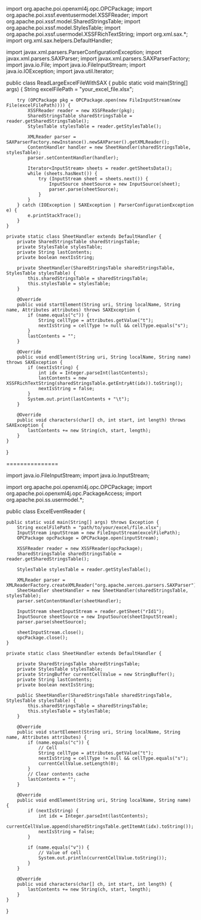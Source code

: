 import org.apache.poi.openxml4j.opc.OPCPackage;
import org.apache.poi.xssf.eventusermodel.XSSFReader;
import org.apache.poi.xssf.model.SharedStringsTable;
import org.apache.poi.xssf.model.StylesTable;
import org.apache.poi.xssf.usermodel.XSSFRichTextString;
import org.xml.sax.*;
import org.xml.sax.helpers.DefaultHandler;

import javax.xml.parsers.ParserConfigurationException;
import javax.xml.parsers.SAXParser;
import javax.xml.parsers.SAXParserFactory;
import java.io.File;
import java.io.FileInputStream;
import java.io.IOException;
import java.util.Iterator;

public class ReadLargeExcelFileWithSAX {
    public static void main(String[] args) {
        String excelFilePath = "your_excel_file.xlsx";

        try (OPCPackage pkg = OPCPackage.open(new FileInputStream(new File(excelFilePath)))) {
            XSSFReader reader = new XSSFReader(pkg);
            SharedStringsTable sharedStringsTable = reader.getSharedStringsTable();
            StylesTable stylesTable = reader.getStylesTable();

            XMLReader parser = SAXParserFactory.newInstance().newSAXParser().getXMLReader();
            ContentHandler handler = new SheetHandler(sharedStringsTable, stylesTable);
            parser.setContentHandler(handler);

            Iterator<InputStream> sheets = reader.getSheetsData();
            while (sheets.hasNext()) {
                try (InputStream sheet = sheets.next()) {
                    InputSource sheetSource = new InputSource(sheet);
                    parser.parse(sheetSource);
                }
            }
        } catch (IOException | SAXException | ParserConfigurationException e) {
            e.printStackTrace();
        }
    }

    private static class SheetHandler extends DefaultHandler {
        private SharedStringsTable sharedStringsTable;
        private StylesTable stylesTable;
        private String lastContents;
        private boolean nextIsString;

        private SheetHandler(SharedStringsTable sharedStringsTable, StylesTable stylesTable) {
            this.sharedStringsTable = sharedStringsTable;
            this.stylesTable = stylesTable;
        }

        @Override
        public void startElement(String uri, String localName, String name, Attributes attributes) throws SAXException {
            if (name.equals("c")) {
                String cellType = attributes.getValue("t");
                nextIsString = cellType != null && cellType.equals("s");
            }
            lastContents = "";
        }

        @Override
        public void endElement(String uri, String localName, String name) throws SAXException {
            if (nextIsString) {
                int idx = Integer.parseInt(lastContents);
                lastContents = new XSSFRichTextString(sharedStringsTable.getEntryAt(idx)).toString();
                nextIsString = false;
            }
            System.out.print(lastContents + "\t");
        }

        @Override
        public void characters(char[] ch, int start, int length) throws SAXException {
            lastContents += new String(ch, start, length);
        }
    }
}




===============


import java.io.FileInputStream;
import java.io.InputStream;

import org.apache.poi.openxml4j.opc.OPCPackage;
import org.apache.poi.openxml4j.opc.PackageAccess;
import org.apache.poi.ss.usermodel.*;

public class ExcelEventReader {

    public static void main(String[] args) throws Exception {
        String excelFilePath = "path/to/your/excel/file.xlsx";
        InputStream inputStream = new FileInputStream(excelFilePath);
        OPCPackage opcPackage = OPCPackage.open(inputStream);

        XSSFReader reader = new XSSFReader(opcPackage);
        SharedStringsTable sharedStringsTable = reader.getSharedStringsTable();

        StylesTable stylesTable = reader.getStylesTable();

        XMLReader parser = XMLReaderFactory.createXMLReader("org.apache.xerces.parsers.SAXParser");
        SheetHandler sheetHandler = new SheetHandler(sharedStringsTable, stylesTable);
        parser.setContentHandler(sheetHandler);

        InputStream sheetInputStream = reader.getSheet("rId1");
        InputSource sheetSource = new InputSource(sheetInputStream);
        parser.parse(sheetSource);

        sheetInputStream.close();
        opcPackage.close();
    }

    private static class SheetHandler extends DefaultHandler {

        private SharedStringsTable sharedStringsTable;
        private StylesTable stylesTable;
        private StringBuffer currentCellValue = new StringBuffer();
        private String lastContents;
        private boolean nextIsString;

        public SheetHandler(SharedStringsTable sharedStringsTable, StylesTable stylesTable) {
            this.sharedStringsTable = sharedStringsTable;
            this.stylesTable = stylesTable;
        }

        @Override
        public void startElement(String uri, String localName, String name, Attributes attributes) {
            if (name.equals("c")) {
                // Cell
                String cellType = attributes.getValue("t");
                nextIsString = cellType != null && cellType.equals("s");
                currentCellValue.setLength(0);
            }
            // Clear contents cache
            lastContents = "";
        }

        @Override
        public void endElement(String uri, String localName, String name) {
            if (nextIsString) {
                int idx = Integer.parseInt(lastContents);
                currentCellValue.append(sharedStringsTable.getItemAt(idx).toString());
                nextIsString = false;
            }

            if (name.equals("v")) {
                // Value of cell
                System.out.println(currentCellValue.toString());
            }
        }

        @Override
        public void characters(char[] ch, int start, int length) {
            lastContents += new String(ch, start, length);
        }
    }
}

